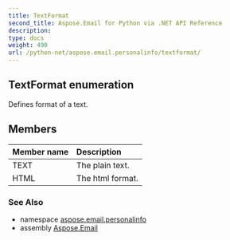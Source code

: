 ```yaml
---
title: TextFormat
second_title: Aspose.Email for Python via .NET API Reference
description: 
type: docs
weight: 490
url: /python-net/aspose.email.personalinfo/textformat/
---
```


## TextFormat enumeration

Defines format of a text.

## Members
| Member name | Description |
| :- | :- |
|TEXT|The plain text.|
|HTML|The html format.|

### See Also

* namespace [aspose.email.personalinfo](/email/python-net/aspose.email.personalinfo/)
* assembly [Aspose.Email](/email/python-net/)

